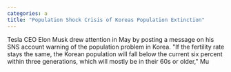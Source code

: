 ```yaml
---
categories: a
title: "Population Shock Crisis of Koreas Population Extinction"
---
```

Tesla CEO Elon Musk drew attention in May by posting a message on his SNS account warning of the population problem in Korea. "If the fertility rate stays the same, the Korean population will fall below the current six percent within three generations, which will mostly be in their 60s or older," Mu